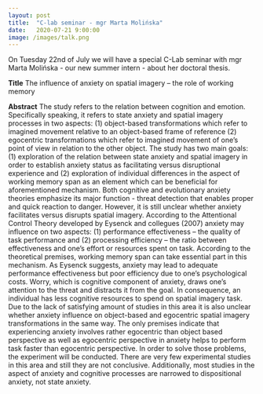 ```yaml
---
layout: post
title:  "C-lab seminar - mgr Marta Molińska"
date:   2020-07-21 9:00:00
image: /images/talk.png
---
```


On Tuesday 22nd of July we will have a special C-Lab seminar with mgr Marta Molińska - our new summer intern - about her doctoral thesis.

**Title**
The influence of anxiety on spatial imagery – the role of working memory

**Abstract**
The study refers to the relation between cognition and emotion. Specifically speaking, it refers to state anxiety and spatial imagery processes in two aspects: (1) object-based transformations which refer to imagined movement relative to an object-based frame of reference (2) egocentric transformations which refer to imagined movement of one’s point of view in relation to the other object. The study has two main goals: (1) exploration of the relation between state anxiety and spatial imagery in order to establish anxiety status as facilitating versus disruptional experience and (2) exploration of individual differences in the aspect of working memory span as an element which can be beneficial for aforementioned mechanism.
Both cognitive and evolutionary anxiety theories emphasize its major function - threat detection that enables proper and quick reaction to danger. However, it is still unclear whether anxiety facilitates versus disrupts spatial imagery. According to the Attentional Control Theory developed by Eysenck and collegues (2007) anxiety may influence on two aspects: (1) performance effectiveness – the quality of task performance and (2) processing efficiency – the ratio between effectiveness and one’s effort or resources spent on task. According to the theoretical premises, working memory span can take essential part in this mechanism. As Eysenck suggests, anxiety may lead to adequate performance effectiveness but poor efficiency due to one’s psychological costs. Worry, which is cognitive component of anxiety, draws one’s attention to the threat and distracts it from the goal.
In consequence, an individual has less cognitive resources to spend on spatial imagery task.
Due to the lack of satisfying amount of studies in this area it is also unclear whether anxiety influence on object-based and egocentric spatial imagery transformations in the same way. The only premises indicate that experiencing anxiety involves rather egocentric than object based perspective as well as egocentric perspective in anxiety helps to perform task faster than egocentric perspective.
In order to solve those problems, the experiment will be conducted. There are very few experimental studies in this area and still they are not conclusive. Additionally, most studies in the aspect of anxiety and cognitive processes are narrowed to dispositional anxiety, not state anxiety.
